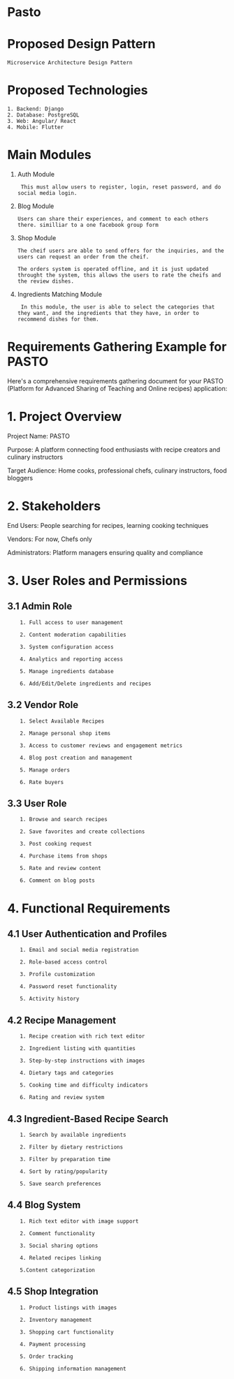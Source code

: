 # Pasto

# Proposed Design Pattern
    Microservice Architecture Design Pattern

# Proposed Technologies
    1. Backend: Django
    2. Database: PostgreSQL
    3. Web: Angular/ React
    4. Mobile: Flutter

# Main Modules
1. Auth Module

        This must allow users to register, login, reset password, and do social media login.
2. Blog Module

       Users can share their experiences, and comment to each others there. similliar to a one facebook group form
3. Shop Module

       The cheif users are able to send offers for the inquiries, and the users can request an order from the cheif.

       The orders system is operated offline, and it is just updated throught the system, this allows the users to rate the cheifs and the review dishes.
4. Ingredients Matching Module

        In this module, the user is able to select the categories that they want, and the ingredients that they have, in order to recommend dishes for them.


# Requirements Gathering Example for PASTO

Here's a comprehensive requirements gathering document for your PASTO (Platform for Advanced Sharing of Teaching and Online recipes) application:

# 1. Project Overview


Project Name: PASTO

Purpose: A platform connecting food enthusiasts with recipe creators and culinary instructors

Target Audience: Home cooks, professional chefs, culinary instructors, food bloggers

# 2. Stakeholders

End Users: People searching for recipes, learning cooking techniques

Vendors: For now, Chefs only

Administrators: Platform managers ensuring quality and compliance

# 3. User Roles and Permissions

## 3.1 Admin Role

        1. Full access to user management
        
        2. Content moderation capabilities
        
        3. System configuration access
        
        4. Analytics and reporting access
        
        5. Manage ingredients database

        6. Add/Edit/Delete ingredients and recipes

## 3.2 Vendor Role

        1. Select Available Recipes
        
        2. Manage personal shop items
        
        3. Access to customer reviews and engagement metrics
        
        4. Blog post creation and management

        5. Manage orders

        6. Rate buyers

## 3.3 User Role

        1. Browse and search recipes
        
        2. Save favorites and create collections
        
        3. Post cooking request
        
        4. Purchase items from shops
        
        5. Rate and review content
        
        6. Comment on blog posts


# 4. Functional Requirements

## 4.1 User Authentication and Profiles

        1. Email and social media registration
        
        2. Role-based access control
        
        3. Profile customization
        
        4. Password reset functionality
        
        5. Activity history

## 4.2 Recipe Management

        1. Recipe creation with rich text editor
        
        2. Ingredient listing with quantities
        
        3. Step-by-step instructions with images
        
        4. Dietary tags and categories
        
        5. Cooking time and difficulty indicators
        
        6. Rating and review system

## 4.3 Ingredient-Based Recipe Search

        1. Search by available ingredients
        
        2. Filter by dietary restrictions
        
        3. Filter by preparation time
        
        4. Sort by rating/popularity
        
        5. Save search preferences

## 4.4 Blog System

        1. Rich text editor with image support
        
        2. Comment functionality
        
        3. Social sharing options
        
        4. Related recipes linking
        
        5.Content categorization

## 4.5 Shop Integration

        1. Product listings with images
        
        2. Inventory management
        
        3. Shopping cart functionality
        
        4. Payment processing
        
        5. Order tracking
        
        6. Shipping information management





